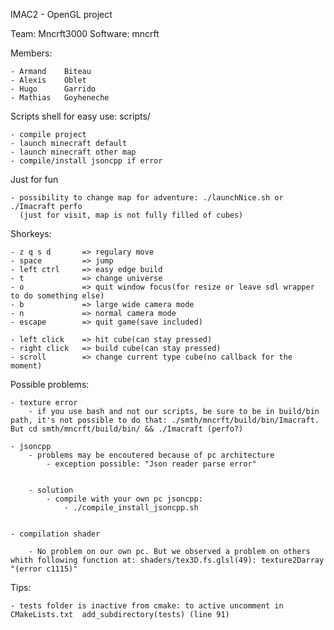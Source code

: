 IMAC2 - OpenGL project

Team: 		Mncrft3000
Software:	mncrft

Members:

	- Armand 	Biteau
	- Alexis 	Oblet
	- Hugo  	Garrido
	- Mathias 	Goyheneche

Scripts shell for easy use: scripts/

	- compile project
	- launch minecraft default
	- launch minecraft other map
	- compile/install jsoncpp if error 

Just for fun

	- possibility to change map for adventure: ./launchNice.sh or ./Imacraft perfo 
	  (just for visit, map is not fully filled of cubes)

Shorkeys:

	- z q s d 		=> regulary move
	- space   		=> jump
	- left ctrl 	=> easy edge build
	- t 			=> change universe
	- o 			=> quit window focus(for resize or leave sdl wrapper to do something else) 
	- b 			=> large wide camera mode
	- n 			=> normal camera mode
	- escape 		=> quit game(save included)

	- left click 	=> hit cube(can stay pressed)
	- right click 	=> build cube(can stay pressed)
	- scroll 		=> change current type cube(no callback for the moment)

Possible problems:

	- texture error
		- if you use bash and not our scripts, be sure to be in build/bin path, it's not possible to do that: ./smth/mncrft/build/bin/Imacraft. But cd smth/mncrft/build/bin/ && ./Imacraft (perfo?)

	- jsoncpp
		- problems may be encoutered because of pc architecture
			- exception possible: "Json reader parse error"


		- solution
			- compile with your own pc jsoncpp:
				- ./compile_install_jsoncpp.sh


	- compilation shader

		- No problem on our own pc. But we observed a problem on others whith following function at: shaders/tex3D.fs.glsl(49): texture2Darray "(error c1115)" 

Tips:

	- tests folder is inactive from cmake: to active uncomment in CMakeLists.txt  add_subdirectory(tests) (line 91)
